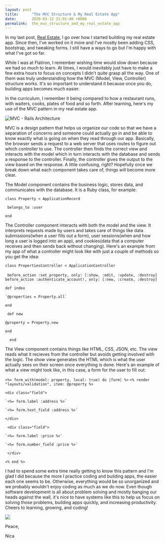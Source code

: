 ```yaml
---
layout: post
title:      "The MVC Structure & My Real Estate App"
date:       2020-03-12 21:01:40 +0000
permalink:  the_mvc_structure_and_my_real_estate_app
---
```



In my last post, [Real Estate](https://nicaa0695.github.io/real_estate), I go over how I started building my real estate app. Since then, I've worked on it more and I've mostly been adding CSS, bootstrap, and tweaking forms. I still have a ways to go but I'm happy with what I've got so far. 

While I was at Flatiron, I remember wishing time would slow down because we had so much to learn. At times, I would inevitably just have to make a few extra hours to focus on concepts I didn't quite grasp all the way. One of them was truly understanding how the MVC (Model, View, Controller) structure works. It's so important to understand it because once you do, building apps becomes much easier. 

In the curriculum, I remember it being compared to how a restaurant runs, with waiters, cooks, plates of food and so forth. After learning, here's my use of the MVC pattern in my real estate app. 

![MVC - Rails Architecture](https://miro.medium.com/max/916/1*KK61kGXrkaFBDfY7uWukyQ.png)

MVC is a design pattern that helps us organize our code so that we have a separation of concerns and someone could actually go in and be able to know exactly what is going on when they read through our app.  Basically, the browser sends a request to a web server that uses routes to figure out which controller to use. The controller then finds the correct view and interacts with the model which in turn interacts with the database and sends a response to the controller. Finally, the controller gives the output to the view based on the response. A little confusing, right? Hopefully once we break down what each component takes care of, things will become more clear.

The Model component contains the business logic, stores data, and communicates with the database. It is a Ruby class, for example: 

`class Property < ApplicationRecord`

  ` belongs_to :user`
	 
`end`

The Controller component interacts with both the model and the view. It interprets requests made by users and takes care of things like data submissions(when a user fills out a form), user sessions(when and how long a user is logged into an app), and cookies(data that a computer receives and then sends back without changing). Here's an example from my app of what a controller might look like with just a couple of methods so you get the idea:

`class PropertiesController < ApplicationController`

 ` before_action :set_property, only: [:show, :edit, :update, :destroy]`
 ` before_action :authenticate_account!, only: [:new, :create, :destroy]`

  `def index`
	
    `@properties = Property.all`
		
  `end`

 ` def new`
 
   `@property = Property.new`
	 
  `end`
	
`  end`

The View component contains things like HTML, CSS, JSON, etc. The view reads what it recieves from the controller but avoids getting involved with the logic. The show view generates the HTML which is what the user actually sees on their screen once everything is done. Here's an example of what a view might look like, in this case, a form for the user to fill out: 

`<%= form_with(model: property, local: true) do |form| %>`
  `<% render "layouts/validation", item: @property %>`

 `<div class="field">`
 
    `<%= form.label :address %>`
		
    `<%= form.text_field :address %>`
	 
  `</div>`

 ` <div class="field">`
 
    `<%= form.label :price %>`
		
    `<%= form.number_field :price %>`
		
 ` </div>`
 
 `<% end %>`
 
I had to spend some extra time really getting to know this pattern and I'm glad I did because the more I practice coding and building apps, the easier each one seems to be. Otherwise, everything would be so unorganized and we probably wouldn't enjoy coding as much as we do now. Even though software development is all about problem solving and mostly banging our heads against the wall, it's nice to have systems like this to help us focus on solving those problems, building apps quickly, and increasing productivity. Cheers to learning, growing, and coding!
 
 ![](https://www.salesforce.org/wp-content/uploads/2016/03/Girls-Who-Code.png)
 
 Peace, 
 
 Nica



